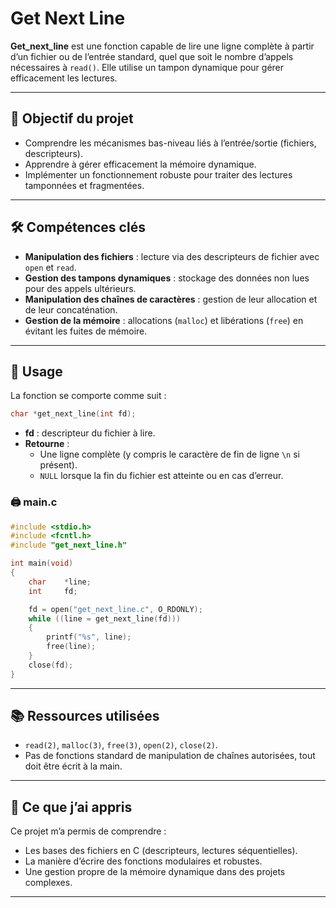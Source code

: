 # Get Next Line

**Get_next_line** est une fonction capable de lire une ligne complète à partir d’un fichier ou de l’entrée standard, quel que soit le nombre d’appels nécessaires à `read()`. Elle utilise un tampon dynamique pour gérer efficacement les lectures.

---

## 🎯 Objectif du projet  
- Comprendre les mécanismes bas-niveau liés à l’entrée/sortie (fichiers, descripteurs).  
- Apprendre à gérer efficacement la mémoire dynamique.  
- Implémenter un fonctionnement robuste pour traiter des lectures tamponnées et fragmentées.  

---

## 🛠️ Compétences clés  
- **Manipulation des fichiers** : lecture via des descripteurs de fichier avec `open` et `read`.  
- **Gestion des tampons dynamiques** : stockage des données non lues pour des appels ultérieurs.  
- **Manipulation des chaînes de caractères** : gestion de leur allocation et de leur concaténation.  
- **Gestion de la mémoire** : allocations (`malloc`) et libérations (`free`) en évitant les fuites de mémoire.

---

## 🚀 Usage  
La fonction se comporte comme suit :  
```c
char *get_next_line(int fd);
```

- **fd** : descripteur du fichier à lire.  
- **Retourne** :  
  - Une ligne complète (y compris le caractère de fin de ligne `\n` si présent).  
  - `NULL` lorsque la fin du fichier est atteinte ou en cas d’erreur.

###	🖨️ main.c
```c
#include <stdio.h>
#include <fcntl.h>
#include "get_next_line.h"

int	main(void)
{
	char	*line;
	int		fd;

	fd = open("get_next_line.c", O_RDONLY);
	while ((line = get_next_line(fd)))
	{
		printf("%s", line);
		free(line);
	}
	close(fd);
}
```
---

## 📚 Ressources utilisées  
- `read(2)`, `malloc(3)`, `free(3)`, `open(2)`, `close(2)`.  
- Pas de fonctions standard de manipulation de chaînes autorisées, tout doit être écrit à la main.  

---

## 🌟 Ce que j’ai appris  
Ce projet m’a permis de comprendre :  
- Les bases des fichiers en C (descripteurs, lectures séquentielles).  
- La manière d’écrire des fonctions modulaires et robustes.  
- Une gestion propre de la mémoire dynamique dans des projets complexes.

---
